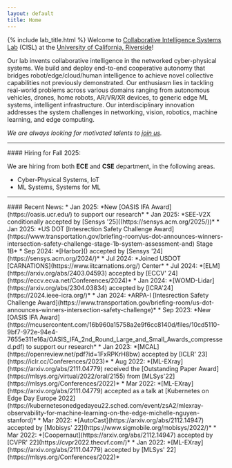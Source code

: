 ```yaml
---
layout: default
title: Home
---
```


{% include lab_title.html %}
Welcome to [Collaborative Intelligence Systems Lab](https://cisl.ucr.edu/) (CISL) at the [University of California, Riverside](https://www.ucr.edu/)!

Our lab invents collaborative intelligence in the networked cyber-physical systems. 
We build and deploy end-to-end cooperative autonomy that bridges robot/edge/cloud/human intelligence to achieve novel collective capabilities not previously demonstrated. 
Our enthusiasm lies in tackling real-world problems across various domains ranging from autonomous vehicles, drones, home robots, AR/VR/XR devices, to generic edge ML systems, intelligent infrastructure.
Our interdisciplinary innovation addresses the system challenges in networking, vision, robotics, machine learning, and edge computing. 

*We are always looking for motivated talents to [join us](joinus).* 

<hr>
#### Hiring for Fall 2025:

We are hiring from both **ECE** and **CSE** department, in the following areas.
* Cyber-Physical Systems, IoT
* ML Systems, Systems for ML

<hr>
#### Recent News:
* Jan 2025: *New [OASIS IFA Award](https://oasis.ucr.edu/) to support our research*
* Jan 2025: *SEE-V2X conditionally accepted by [Sensys '25]((https://sensys.acm.org/2025/))*
* Jan 2025: *US DOT [Intesrection Safety Challenge Award](https://www.transportation.gov/briefing-room/us-dot-announces-winners-intersection-safety-challenge-stage-1b-system-assessment-and) Stage 1B*
* Sep 2024: *[Harbor]() accepted by [Sensys '24](https://sensys.acm.org/2024/)*
* Jul 2024: *Joined USDOT [CARNATIONS](https://www.iitcarnations.org/) Center*
* Jul 2024: *[ELM](https://arxiv.org/abs/2403.04593) accepted by [ECCV' 24](https://eccv.ecva.net/Conferences/2024)*
* Jan 2024: *[WOMD-Lidar](https://arxiv.org/abs/2304.03834) accepted by [ICRA'24](https://2024.ieee-icra.org/)*
* Jan 2024: *ARPA-I [Intesrection Safety Challenge Award](https://www.transportation.gov/briefing-room/us-dot-announces-winners-intersection-safety-challenge)*
* Sep 2023: *New [OASIS IFA Award](https://mcusercontent.com/16b960a15758a2e9f6cc8140d/files/10cd5110-9bf7-972e-94e4-7655e311e16a/OASIS_IFA_2nd_Round_Large_and_Small_Awards_compressed.pdf) to support our research*
* Jan 2023: *[MCAL](https://openreview.net/pdf?id=1FxRPKrH8bw) accepted by [ICLR' 23](https://iclr.cc/Conferences/2023)*
* Aug 2022: *[ML-EXray](https://arxiv.org/abs/2111.04779) received the [Outstanding Paper Award](https://mlsys.org/virtual/2022/oral/2155) from [MLSys'22](https://mlsys.org/Conferences/2022)*
* Mar 2022: *[ML-EXray](https://arxiv.org/abs/2111.04779) accepted as a talk at [Kubernetes on Edge Day Europe 2022](https://kubernetesonedgedayeu22.sched.com/event/zsA2/mlexray-observability-for-machine-learning-on-the-edge-michelle-nguyen-stanford)*
* Mar 2022: *[AutoCast](https://arxiv.org/abs/2112.14947) accepted by [Mobisys' 22](https://www.sigmobile.org/mobisys/2022/)*
* Mar 2022: *[Coopernaut](https://arxiv.org/abs/2112.14947) accepted by [CVPR' 22](https://cvpr2022.thecvf.com/)*
* Jan 2022: *[ML-EXray](https://arxiv.org/abs/2111.04779) accepted by [MLSys' 22](https://mlsys.org/Conferences/2022)*
